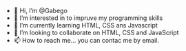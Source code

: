 - 👋 Hi, I’m @Gabego
- 👀 I’m interested in to impruve my programming skills
- 🌱 I’m currently learning HTML, CSS ans Javascript
- 💞️ I’m looking to collaborate on HTML, CSS and JavaScript
- 📫 How to reach me... you can contac me by email.

<!---
Gabego/Gabego is a ✨ special ✨ repository because its `README.md` (this file) appears on your GitHub profile.
You can click the Preview link to take a look at your changes.
--->
